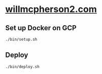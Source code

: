 # [willmcpherson2.com](http://willmcpherson2.com)

## Set up Docker on GCP

```sh
./bin/setup.sh
```

## Deploy

```sh
./bin/deploy.sh
```
